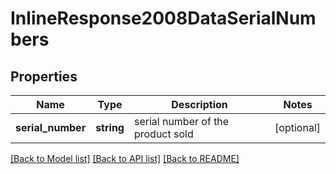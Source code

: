 # InlineResponse2008DataSerialNumbers

## Properties
Name | Type | Description | Notes
------------ | ------------- | ------------- | -------------
**serial_number** | **string** | serial number of the product sold | [optional] 

[[Back to Model list]](../../README.md#documentation-for-models) [[Back to API list]](../../README.md#documentation-for-api-endpoints) [[Back to README]](../../README.md)

